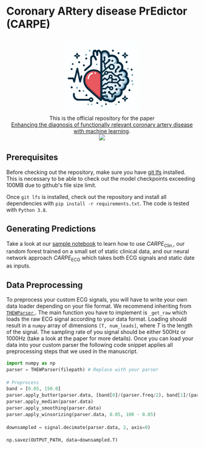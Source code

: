 # Coronary ARtery disease PrEdictor (CARPE)
<p align="center">
  <img src="https://github.com/BorgwardtLab/CARPE/blob/main/logo.png?raw=true" width="200" title="CARPE Logo"><br/>
  This is the official repository for the paper <br/> <a href="https://link">Enhancing the diagnosis of functionally relevant coronary artery disease with machine learning</a>. <br/>
  <img src="https://img.shields.io/badge/python-3.8-green.svg">
</span>
</p>

## Prerequisites
Before checking out the repository, make sure you have [git lfs](https://docs.github.com/en/repositories/working-with-files/managing-large-files/installing-git-large-file-storage) installed. This is necessary to be able to check out the model checkpoints exceeding 100MB due to github's file size limit.

Once `git lfs` is installed, check out the repository and install all dependencies with `pip install -r requirements.txt`. The code is tested with `Python 3.8`.

## Generating Predictions
Take a look at our [sample notebook](https://github.com/BorgwardtLab/CARPE/blob/main/CARPE/src/sample_prediction_generation.ipynb) to learn how to use $CARPE_{\text{Clin.}}$, our random forest trained on a small set of static clinical data, and our neural network approach $CARPE_{\text{ECG}}$ which takes both ECG signals and static date as inputs.

## Data Preprocessing
To preprocess your custom ECG signals, you will have to write your own data loader depending on your file format. We recommend inheriting from [`THEWParser` ](link). The main function you have to implement is `_get_raw` which loads the raw ECG signal according to your data format. Loading should result in a `numpy` array of dimensions `[T, num_leads]`, where $T$ is the length of the signal. The sampling rate of you signal should be either 500Hz or 1000Hz (take a look at the paper for more details). Once you can load your data into your custom parser the following code snippet applies all preprocessing steps that we used in the manuscript.

```python
import numpy as np
parser = THEWParser(filepath) # Replace with your parser

# Preprocess
band = [0.05, 150.0]
parser.apply_butter(parser.data, [band[0]/(parser.freq/2), band[1]/(parser.freq/2)])
parser.apply_median(parser.data)
parser.apply_smoothing(parser.data)
parser.apply_winsorizing(parser.data, 0.05, 100 - 0.05)

downsampled = signal.decimate(parser.data, 2, axis=0)

np.savez(OUTPUT_PATH, data=downsampled.T)
```
